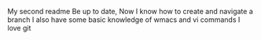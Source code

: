 My second readme
Be up to date, Now I know how to create and navigate a branch
I also have some basic knowledge of wmacs and vi commands
I love git
